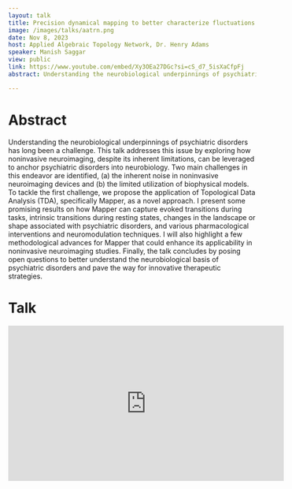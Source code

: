 ```yaml
---
layout: talk
title: Precision dynamical mapping to better characterize fluctuations in brain activity in healthy and patient populations
image: /images/talks/aatrn.png
date: Nov 8, 2023
host: Applied Algebraic Topology Network, Dr. Henry Adams
speaker: Manish Saggar
view: public
link: https://www.youtube.com/embed/Xy3OEa27DGc?si=cS_d7_5isXaCfpFj
abstract: Understanding the neurobiological underpinnings of psychiatric disorders has long been a challenge. This talk addresses this issue by exploring how noninvasive neuroimaging, despite its inherent limitations, can be leveraged to anchor psychiatric disorders into neurobiology. Two main challenges in this endeavor are identified, (a) the inherent noise in noninvasive neuroimaging devices and (b) the limited utilization of biophysical models. To tackle the first challenge, we propose the application of Topological Data Analysis (TDA), specifically Mapper, as a novel approach. I present some promising results on how Mapper can capture evoked transitions during tasks, intrinsic transitions during resting states, changes in the landscape or shape associated with psychiatric disorders, and various pharmacological interventions and neuromodulation techniques. I will also highlight a few methodological advances for Mapper that could enhance its applicability in noninvasive neuroimaging studies. Finally, the talk concludes by posing open questions to better understand the neurobiological basis of psychiatric disorders and pave the way for innovative therapeutic strategies.

---
```


# Abstract
Understanding the neurobiological underpinnings of psychiatric disorders has long been a challenge. This talk addresses this issue by exploring how noninvasive neuroimaging, despite its inherent limitations, can be leveraged to anchor psychiatric disorders into neurobiology. Two main challenges in this endeavor are identified, (a) the inherent noise in noninvasive neuroimaging devices and (b) the limited utilization of biophysical models. To tackle the first challenge, we propose the application of Topological Data Analysis (TDA), specifically Mapper, as a novel approach. I present some promising results on how Mapper can capture evoked transitions during tasks, intrinsic transitions during resting states, changes in the landscape or shape associated with psychiatric disorders, and various pharmacological interventions and neuromodulation techniques. I will also highlight a few methodological advances for Mapper that could enhance its applicability in noninvasive neuroimaging studies. Finally, the talk concludes by posing open questions to better understand the neurobiological basis of psychiatric disorders and pave the way for innovative therapeutic strategies.

# Talk

<div class="embed-responsive embed-responsive-16by9">
  <iframe width="560" height="315" src="https://www.youtube.com/embed/Xy3OEa27DGc?si=cS_d7_5isXaCfpFj" frameborder="0" allowfullscreen></iframe>

</div>
<br>
